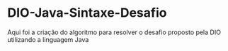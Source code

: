 # DIO-Java-Sintaxe-Desafio
Aqui foi a criação do algoritmo para resolver o desafio proposto pela DIO utilizando a linguagem Java
